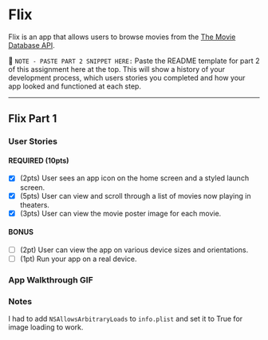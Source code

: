 # Flix

Flix is an app that allows users to browse movies from the [The Movie Database API](http://docs.themoviedb.apiary.io/#).

📝 `NOTE - PASTE PART 2 SNIPPET HERE:` Paste the README template for part 2 of this assignment here at the top. This will show a history of your development process, which users stories you completed and how your app looked and functioned at each step.

---

## Flix Part 1

### User Stories

#### REQUIRED (10pts)
- [x] (2pts) User sees an app icon on the home screen and a styled launch screen.
- [x] (5pts) User can view and scroll through a list of movies now playing in theaters.
- [x] (3pts) User can view the movie poster image for each movie.

#### BONUS
- [ ] (2pt) User can view the app on various device sizes and orientations.
- [ ] (1pt) Run your app on a real device.

### App Walkthrough GIF
<blockquote class="imgur-embed-pub" lang="en" data-id="a/ZbdhAuv" data-context="false" ><a href="//imgur.com/a/ZbdhAuv"></a></blockquote><script async src="//s.imgur.com/min/embed.js" charset="utf-8"></script>

### Notes
I had to add `NSAllowsArbitraryLoads` to `info.plist` and set it to True for image loading to work.

